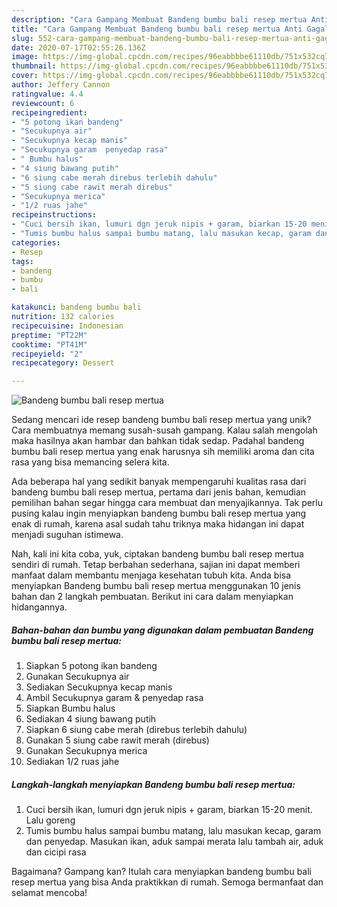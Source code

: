 ```yaml
---
description: "Cara Gampang Membuat Bandeng bumbu bali resep mertua Anti Gagal"
title: "Cara Gampang Membuat Bandeng bumbu bali resep mertua Anti Gagal"
slug: 552-cara-gampang-membuat-bandeng-bumbu-bali-resep-mertua-anti-gagal
date: 2020-07-17T02:55:26.136Z
image: https://img-global.cpcdn.com/recipes/96eabbbbe61110db/751x532cq70/bandeng-bumbu-bali-resep-mertua-foto-resep-utama.jpg
thumbnail: https://img-global.cpcdn.com/recipes/96eabbbbe61110db/751x532cq70/bandeng-bumbu-bali-resep-mertua-foto-resep-utama.jpg
cover: https://img-global.cpcdn.com/recipes/96eabbbbe61110db/751x532cq70/bandeng-bumbu-bali-resep-mertua-foto-resep-utama.jpg
author: Jeffery Cannon
ratingvalue: 4.4
reviewcount: 6
recipeingredient:
- "5 potong ikan bandeng"
- "Secukupnya air"
- "Secukupnya kecap manis"
- "Secukupnya garam  penyedap rasa"
- " Bumbu halus"
- "4 siung bawang putih"
- "6 siung cabe merah direbus terlebih dahulu"
- "5 siung cabe rawit merah direbus"
- "Secukupnya merica"
- "1/2 ruas jahe"
recipeinstructions:
- "Cuci bersih ikan, lumuri dgn jeruk nipis + garam, biarkan 15-20 menit. Lalu goreng"
- "Tumis bumbu halus sampai bumbu matang, lalu masukan kecap, garam dan penyedap. Masukan ikan, aduk sampai merata lalu tambah air, aduk dan cicipi rasa"
categories:
- Resep
tags:
- bandeng
- bumbu
- bali

katakunci: bandeng bumbu bali 
nutrition: 132 calories
recipecuisine: Indonesian
preptime: "PT22M"
cooktime: "PT41M"
recipeyield: "2"
recipecategory: Dessert

---
```



![Bandeng bumbu bali resep mertua](https://img-global.cpcdn.com/recipes/96eabbbbe61110db/751x532cq70/bandeng-bumbu-bali-resep-mertua-foto-resep-utama.jpg)

Sedang mencari ide resep bandeng bumbu bali resep mertua yang unik? Cara membuatnya memang susah-susah gampang. Kalau salah mengolah maka hasilnya akan hambar dan bahkan tidak sedap. Padahal bandeng bumbu bali resep mertua yang enak harusnya sih memiliki aroma dan cita rasa yang bisa memancing selera kita.



Ada beberapa hal yang sedikit banyak mempengaruhi kualitas rasa dari bandeng bumbu bali resep mertua, pertama dari jenis bahan, kemudian pemilihan bahan segar hingga cara membuat dan menyajikannya. Tak perlu pusing kalau ingin menyiapkan bandeng bumbu bali resep mertua yang enak di rumah, karena asal sudah tahu triknya maka hidangan ini dapat menjadi suguhan istimewa.


Nah, kali ini kita coba, yuk, ciptakan bandeng bumbu bali resep mertua sendiri di rumah. Tetap berbahan sederhana, sajian ini dapat memberi manfaat dalam membantu menjaga kesehatan tubuh kita. Anda bisa menyiapkan Bandeng bumbu bali resep mertua menggunakan 10 jenis bahan dan 2 langkah pembuatan. Berikut ini cara dalam menyiapkan hidangannya.

<!--inarticleads1-->

##### Bahan-bahan dan bumbu yang digunakan dalam pembuatan Bandeng bumbu bali resep mertua:

1. Siapkan 5 potong ikan bandeng
1. Gunakan Secukupnya air
1. Sediakan Secukupnya kecap manis
1. Ambil Secukupnya garam &amp; penyedap rasa
1. Siapkan  Bumbu halus
1. Sediakan 4 siung bawang putih
1. Siapkan 6 siung cabe merah (direbus terlebih dahulu)
1. Gunakan 5 siung cabe rawit merah (direbus)
1. Gunakan Secukupnya merica
1. Sediakan 1/2 ruas jahe




<!--inarticleads2-->

##### Langkah-langkah menyiapkan Bandeng bumbu bali resep mertua:

1. Cuci bersih ikan, lumuri dgn jeruk nipis + garam, biarkan 15-20 menit. Lalu goreng
1. Tumis bumbu halus sampai bumbu matang, lalu masukan kecap, garam dan penyedap. Masukan ikan, aduk sampai merata lalu tambah air, aduk dan cicipi rasa




Bagaimana? Gampang kan? Itulah cara menyiapkan bandeng bumbu bali resep mertua yang bisa Anda praktikkan di rumah. Semoga bermanfaat dan selamat mencoba!
